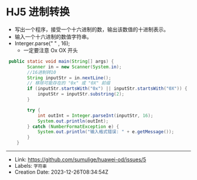 # HJ5 进制转换

-   写出一个程序，接受一个十六进制的数，输出该数值的十进制表示。
-   输入一个十六进制的数值字符串。
-   Interger.parse(" " , 16);
    -  一定要注意 Ox OX 开头
   
```java
 public static void main(String[] args) {
        Scanner in = new Scanner(System.in);
        //16进制转10
        String inputStr = in.nextLine();
        // 移除可能存在的 "0x" 或 "0X" 前缀
        if (inputStr.startsWith("0x") || inputStr.startsWith("0X")) {
            inputStr = inputStr.substring(2);
        }

        try {
            int outInt = Integer.parseInt(inputStr, 16);
            System.out.println(outInt);
        } catch (NumberFormatException e) {
            System.out.println("输入格式错误: " + e.getMessage());
        }
    }
```

---

* Link: https://github.com/sumulige/huawei-od/issues/5
* Labels: `字符串`
* Creation Date: 2023-12-26T08:34:54Z
